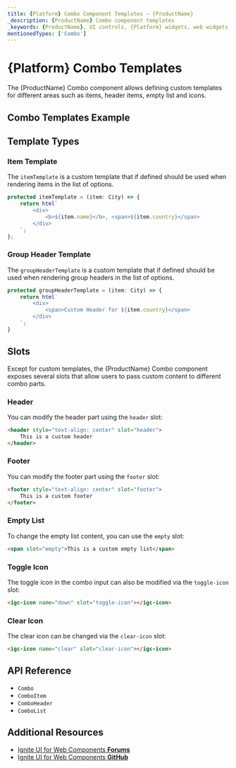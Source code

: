 ```yaml
---
title: {Platform} Combo Component Templates – {ProductName}
_description: {ProductName} Combo component templates
_keywords: {ProductName}, UI controls, {Platform} widgets, web widgets, UI widgets, {Platform}, Native {Platform} Components Suite, Native {Platform} Controls, Native {Platform} Components Library, {Platform} Combo Component Templates
mentionedTypes: ['Combo']
---
```


# {Platform} Combo Templates

The {ProductName} Combo component allows defining custom templates for different areas such as items, header items, empty list and icons.

## Combo Templates Example

<code-view style="height:400px"
           data-demos-base-url="{environment:dvDemosBaseUrl}"
           iframe-src="{environment:dvDemosBaseUrl}/grids/combo-templates"
           alt="{Platform} Combo Templates"
           github-src="grids/combo/templates">
</code-view>

## Template Types

### Item Template 

The `itemTemplate` is a custom template that if defined should be used when rendering items in the list of options.

```ts
protected itemTemplate = (item: City) => {
    return html`
        <div>
            <b>${item.name}</b>, <span>${item.country}</span>
        </div>
    `;
};
```

### Group Header Template 

The `groupHeaderTemplate` is a custom template that if defined should be used when rendering group headers in the list of options.

```ts
protected groupHeaderTemplate = (item: City) => {
    return html`
        <div>
            <span>Custom Header for ${item.country}</span>
        </div>
    `;
}
```

## Slots

Except for custom templates, the {ProductName} Combo component exposes several slots that allow users to pass custom content to different combo parts.

### Header

You can modify the header part using the `header` slot:

```html
<header style="text-align: center" slot="header">
    This is a custom header
</header>
```

### Footer

You can modify the footer part using the `footer` slot:

```html
<footer style="text-align: center" slot="footer">
    This is a custom footer
</footer>
```

### Empty List 

To change the empty list content, you can use the `empty` slot:

```html
<span slot="empty">This is a custom empty list</span>
```

### Toggle Icon 

The toggle icon in the combo input can also be modified via the `toggle-icon` slot:

```html
<igc-icon name="down" slot="toggle-icon"></igc-icon>
```

### Clear Icon 

The clear icon can be changed via the `clear-icon` slot:

```html
<igc-icon name="clear" slot="clear-icon"></igc-icon>
```

## API Reference

* `Combo`
* `ComboItem`
* `ComboHeader`
* `ComboList`

## Additional Resources

* [Ignite UI for Web Components **Forums**](https://www.infragistics.com/community/forums/f/ignite-ui-for-web-components)
* [Ignite UI for Web Components **GitHub**](https://github.com/IgniteUI/igniteui-webcomponents)

